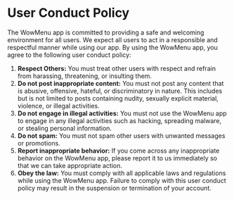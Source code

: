 # User Conduct Policy

The WowMenu app is committed to providing a safe and welcoming environment for all users. We expect all users to act in a responsible and respectful manner while using our app. By using the WowMenu app, you agree to the following user conduct policy:

1. **Respect Others:** You must treat other users with respect and refrain from harassing, threatening, or insulting them.
2. **Do not post inappropriate content:** You must not post any content that is abusive, offensive, hateful, or discriminatory in nature. This includes but is not limited to posts containing nudity, sexually explicit material, violence, or illegal activities.
3. **Do not engage in illegal activities:** You must not use the WowMenu app to engage in any illegal activities such as hacking, spreading malware, or stealing personal information.
4. **Do not spam:** You must not spam other users with unwanted messages or promotions.
5. **Report inappropriate behavior:** If you come across any inappropriate behavior on the WowMenu app, please report it to us immediately so that we can take appropriate action.
6. **Obey the law:** You must comply with all applicable laws and regulations while using the WowMenu app.
Failure to comply with this user conduct policy may result in the suspension or termination of your account.

